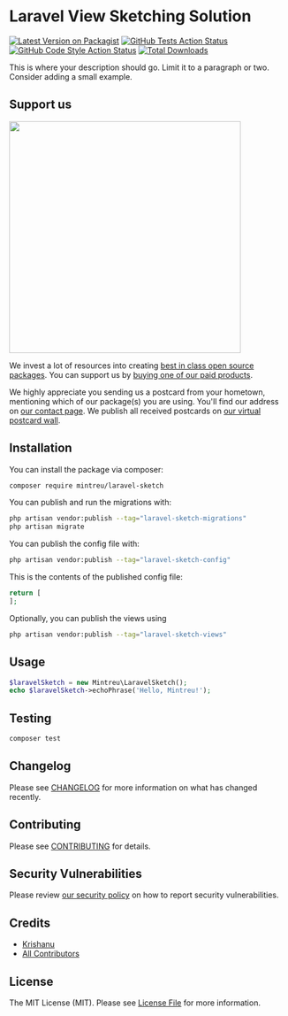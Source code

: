 # Laravel View Sketching Solution

[![Latest Version on Packagist](https://img.shields.io/packagist/v/mintreu/laravel-sketch.svg?style=flat-square)](https://packagist.org/packages/mintreu/laravel-sketch)
[![GitHub Tests Action Status](https://img.shields.io/github/workflow/status/mintreu/laravel-sketch/run-tests?label=tests)](https://github.com/mintreu/laravel-sketch/actions?query=workflow%3Arun-tests+branch%3Amain)
[![GitHub Code Style Action Status](https://img.shields.io/github/workflow/status/mintreu/laravel-sketch/Fix%20PHP%20code%20style%20issues?label=code%20style)](https://github.com/mintreu/laravel-sketch/actions?query=workflow%3A"Fix+PHP+code+style+issues"+branch%3Amain)
[![Total Downloads](https://img.shields.io/packagist/dt/mintreu/laravel-sketch.svg?style=flat-square)](https://packagist.org/packages/mintreu/laravel-sketch)

This is where your description should go. Limit it to a paragraph or two. Consider adding a small example.

## Support us

[<img src="https://github-ads.s3.eu-central-1.amazonaws.com/laravel-sketch.jpg?t=1" width="419px" />](https://mintreu.com/github-ad-click/laravel-sketch)

We invest a lot of resources into creating [best in class open source packages](https://mintreu.com/open-source). You can support us by [buying one of our paid products](https://mintreu.com/open-source/support-us).

We highly appreciate you sending us a postcard from your hometown, mentioning which of our package(s) you are using. You'll find our address on [our contact page](https://mintreu.com/about-us). We publish all received postcards on [our virtual postcard wall](https://mintreu.com/open-source/postcards).

## Installation

You can install the package via composer:

```bash
composer require mintreu/laravel-sketch
```

You can publish and run the migrations with:

```bash
php artisan vendor:publish --tag="laravel-sketch-migrations"
php artisan migrate
```

You can publish the config file with:

```bash
php artisan vendor:publish --tag="laravel-sketch-config"
```

This is the contents of the published config file:

```php
return [
];
```

Optionally, you can publish the views using

```bash
php artisan vendor:publish --tag="laravel-sketch-views"
```

## Usage

```php
$laravelSketch = new Mintreu\LaravelSketch();
echo $laravelSketch->echoPhrase('Hello, Mintreu!');
```

## Testing

```bash
composer test
```

## Changelog

Please see [CHANGELOG](CHANGELOG.md) for more information on what has changed recently.

## Contributing

Please see [CONTRIBUTING](CONTRIBUTING.md) for details.

## Security Vulnerabilities

Please review [our security policy](../../security/policy) on how to report security vulnerabilities.

## Credits

- [Krishanu](https://github.com/krishzzi)
- [All Contributors](../../contributors)

## License

The MIT License (MIT). Please see [License File](LICENSE.md) for more information.
